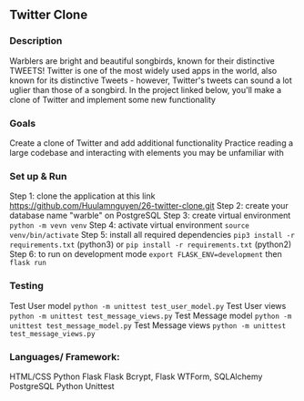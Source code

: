  ## Twitter Clone

 ### Description
  Warblers are bright and beautiful songbirds, known for their distinctive TWEETS! 
  Twitter is one of the most widely used apps in the world, also known for its distinctive Tweets - however, Twitter's tweets can sound a lot uglier than those of a songbird. 
  In the project linked below, you'll make a clone of Twitter and implement some new functionality

### Goals
  Create a clone of Twitter and add additional functionality
  Practice reading a large codebase and interacting with elements you may be unfamiliar with

### Set up & Run
  Step 1: clone the application at this link https://github.com/Huulamnguyen/26-twitter-clone.git 
  Step 2: create your database name "warble" on PostgreSQL
  Step 3: create virtual environment `python -m vevn venv`
  Step 4: activate virtual environment `source venv/bin/activate`
  Step 5: install all required dependencies `pip3 install -r requirements.txt` (python3) or `pip install -r requirements.txt` (python2)
  Step 6: to run on development mode `export FLASK_ENV=development` then `flask run`

### Testing
  Test User model `python -m unittest test_user_model.py`
  Test User views `python -m unittest test_message_views.py`
  Test Message model `python -m unittest test_message_model.py`
  Test Message views `python -m unittest test_message_views.py`
### Languages/ Framework:
  HTML/CSS
  Python Flask
  Flask Bcrypt, Flask WTForm, SQLAlchemy
  PostgreSQL
  Python Unittest

